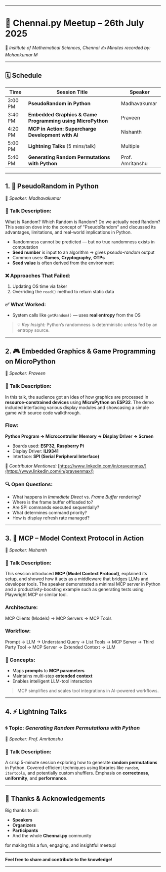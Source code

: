 

---

# 🐍 Chennai.py Meetup – 26th July 2025

📍 *Institute of Mathematical Sciences, Chennai*
✍️ *Minutes recorded by: Mohankumar M*

---

## 🗓️ Schedule

| Time    | Session Title                                              | Speaker          |
| ------- | ---------------------------------------------------------- | ---------------- |
| 3:00 PM | **PseudoRandom in Python**                                 | Madhavakumar     |
| 3:40 PM | **Embedded Graphics & Game Programming using MicroPython** | Praveen          |
| 4:20 PM | **MCP in Action: Supercharge Development with AI**         | Nishanth         |
| 5:00 PM | **Lightning Talks** (5 mins/talk)                          | Multiple         |
| 5:40 PM | **Generating Random Permutations with Python**             | Prof. Amritanshu |

---

## 1. 🎲 PseudoRandom in Python

👤 *Speaker: Madhavakumar*

### 📖 Talk Description:

What is Random? Which Random is Random? Do we actually need Random?
This session dove into the concept of "PseudoRandom" and discussed its advantages, limitations, and real-world implications in Python.

* Randomness cannot be predicted — but no true randomness exists in computation
* **Seed number** is input to an algorithm → gives *pseudo-random* output
* Common uses: **Games**, **Cryptography**, **OTPs**
* **Seed value** is often derived from the environment

### ❌ Approaches That Failed:

1. Updating OS time via faker
2. Overriding the `read()` method to return static data

### ✅ What Worked:

* System calls like `getRandom()` — uses **real entropy** from the OS

> 💡 *Key Insight:* Python’s randomness is deterministic unless fed by an entropy source.

---

## 2. 🎮 Embedded Graphics & Game Programming on MicroPython

👤 *Speaker: Praveen*

### 📖 Talk Description:

In this talk, the audience got an idea of how graphics are processed in **resource-constrained devices** using **MicroPython on ESP32**.
The demo included interfacing various display modules and showcasing a simple game with source code walkthrough.

### Flow:

**Python Program → Microcontroller Memory → Display Driver → Screen**

* Boards used: **ESP32**, **Raspberry Pi**
* Display Driver: **ILI9341**
* Interface: **SPI (Serial Peripheral Interface)**

👤 *Contributor Mentioned:* [https://www.linkedin.com/in/praveenmax/](https://www.linkedin.com/in/praveenmax/)

### 🔍 Open Questions:

* What happens in *Immediate Direct* vs. *Frame Buffer* rendering?
* Where is the frame buffer offloaded to?
* Are SPI commands executed sequentially?
* What determines command priority?
* How is display refresh rate managed?

---

## 3. 🧠 MCP – Model Context Protocol in Action

👤 *Speaker: Nishanth*

### 📖 Talk Description:

This session introduced **MCP (Model Context Protocol)**, explained its setup, and showed how it acts as a middleware that bridges LLMs and developer tools.
The speaker demonstrated a minimal MCP server in Python and a productivity-boosting example such as generating tests using Playwright MCP or similar tool.

### Architecture:

MCP Clients (Models) → MCP Servers → MCP Tools

### Workflow:

Prompt → LLM → Understand Query → List Tools → MCP Server → Third Party Tool → MCP Server → Extended Context → LLM

### 🔑 Concepts:

* Maps **prompts** to **MCP parameters**
* Maintains multi-step **extended context**
* Enables intelligent LLM-tool interaction

> MCP simplifies and scales tool integrations in AI-powered workflows.

---

## 4. ⚡ Lightning Talks

### 🌀 Topic: *Generating Random Permutations with Python*

👤 *Speaker: Prof. Amritanshu*

### 📖 Talk Description:

A crisp 5-minute session exploring how to generate **random permutations** in Python.
Covered efficient techniques using libraries like `random`, `itertools`, and potentially custom shufflers. Emphasis on **correctness**, **uniformity**, and **performance**.

---

## 🙌 Thanks & Acknowledgements

Big thanks to all:

* **Speakers**
* **Organizers**
* **Participants**
* And the whole **Chennai.py** community

for making this a fun, engaging, and insightful meetup!

---

**Feel free to share and contribute to the knowledge!**

---
